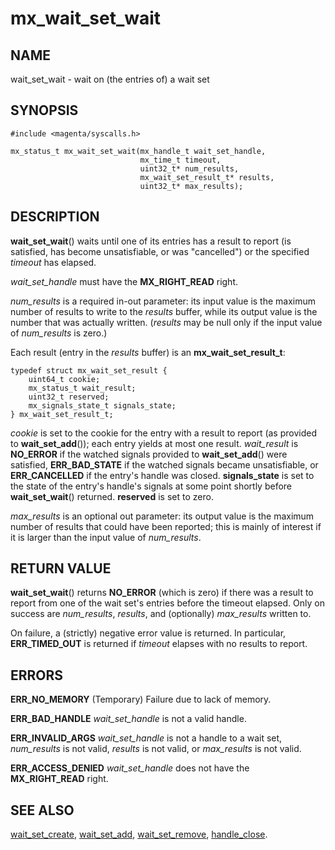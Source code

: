# mx_wait_set_wait

## NAME

wait_set_wait - wait on (the entries of) a wait set

## SYNOPSIS

```
#include <magenta/syscalls.h>

mx_status_t mx_wait_set_wait(mx_handle_t wait_set_handle,
                             mx_time_t timeout,
                             uint32_t* num_results,
                             mx_wait_set_result_t* results,
                             uint32_t* max_results);
```

## DESCRIPTION

**wait_set_wait**() waits until one of its entries has a result to report (is
satisfied, has become unsatisfiable, or was "cancelled") or the specified
*timeout* has elapsed.

*wait_set_handle* must have the **MX_RIGHT_READ** right.

*num_results* is a required in-out parameter: its input value is the maximum
number of results to write to the *results* buffer, while its output value is
the number that was actually written. (*results* may be null only if the input
value of *num_results* is zero.)

Each result (entry in the *results* buffer) is an **mx_wait_set_result_t**:
```
typedef struct mx_wait_set_result {
    uint64_t cookie;
    mx_status_t wait_result;
    uint32_t reserved;
    mx_signals_state_t signals_state;
} mx_wait_set_result_t;
```
*cookie* is set to the cookie for the entry with a result to report (as provided
to **wait_set_add**()); each entry yields at most one result. *wait_result* is
**NO_ERROR** if the watched signals provided to **wait_set_add**() were
satisfied, **ERR_BAD_STATE** if the watched signals became unsatisfiable, or
**ERR_CANCELLED** if the entry's handle was closed. **signals_state** is set to
the state of the entry's handle's signals at some point shortly before
**wait_set_wait**() returned. **reserved** is set to zero.

*max_results* is an optional out parameter: its output value is the maximum
number of results that could have been reported; this is mainly of interest if
it is larger than the input value of *num_results*.

## RETURN VALUE

**wait_set_wait**() returns **NO_ERROR** (which is zero) if there was a result
to report from one of the wait set's entries before the timeout elapsed. Only on
success are *num_results*, *results*, and (optionally) *max_results* written to.

On failure, a (strictly) negative error value is returned. In particular,
**ERR_TIMED_OUT** is returned if *timeout* elapses with no results to report.

## ERRORS

**ERR_NO_MEMORY**  (Temporary) Failure due to lack of memory.

**ERR_BAD_HANDLE**  *wait_set_handle* is not a valid handle.

**ERR_INVALID_ARGS**  *wait_set_handle* is not a handle to a wait set,
*num_results* is not valid, *results* is not valid, or *max_results* is not
valid.

**ERR_ACCESS_DENIED**  *wait_set_handle* does not have the **MX_RIGHT_READ**
right.

## SEE ALSO

[wait_set_create](wait_set_create.md),
[wait_set_add](wait_set_remove.md),
[wait_set_remove](wait_set_remove.md),
[handle_close](handle_close.md).
